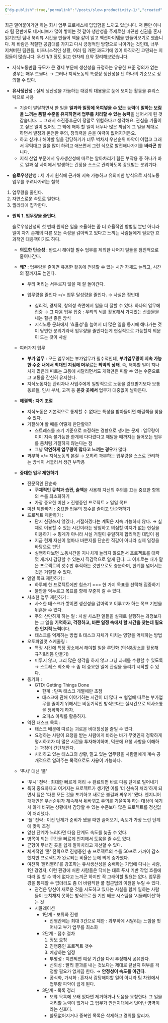 ```yaml
---
{"dg-publish":true,"permalink":"/posts/slow-productivity-1/","created":"2024-11-03","updated":"2024-11-03T22:48:00"}
---
```


최근 밀어붙이기만 하는 회사 업무 프로세스에 답답함을 느끼고 있습니다. 저 뿐만 아니라 팀 전반에도 네거티브가 많이 쌓이는 것 같아 생산성을 주제로한 따끈한 신권을 혼자 읽기보단 팀내 북리뷰 시간을 만들어 책을 같이 읽고 액션아이템을 만들어보기로 했습니다. 제 바람은 적절한 공감대를 가지고 다시 긍정적인 방향으로 나아가는 것인데, 너무 지쳐버린 팀원들, 비즈니스적인 상황, 여러 팀 개편 과도기에 있어 아직까진 고민되는 지점들이 많습니다. 
우선 1/3 정도 읽고 한차례 요약 정리해보았습니다.

- 지식노동만큼 규모가 큰 경제 부문에 생산성을 규정하는 유용한 표준 정의가 없는 경우는 매우 드물다.
   → 그러나 지식노동의 특성상 생산성을 단 하나의 기준으로 정의할 수 없다.  
  
- **유사생산성** : 실제 생산성을 가늠하는 대강의 대용물로 눈에 보이는 활동을 휴리스틱으로 사용
	- 기술이 발달하면서 한 일을 **일과와 일정에 욱여넣을 수 있는 능력**이 **일하는 보람을 느끼는 품질 수준을 유지하면서 업무를 처리할 수 있는 능력**을 넘어서게 된 것 같습니다. ... 그래서 소진증후군이 정말로 위험하다고 생각해요. 관심을 기울이고 싶은 일이 있어도 그 밖에 해야 할 일이 너무나 많은 까닭에 그 일을 제대로 하면서 열정과 온전한 주의, 창의력을 쏟을 여력이 없어지거든요.
	- 하고 싶거나 해야할 일을 감당하기가 너무 벅차서 우선순위 파악이 어렵고 그래서 무턱대고 일을 많이 하려고 애쓰면서 그런 식으로 발전해나가기를 **바라곤** 합니다.
	- 지식 산업 부문에서 유사생산성에 따르는 알아차리기 힘든 부작용 중 하나가 바로 일과 삶 사이에서 발생하는 긴장을 스스로 관리하도록 강요받는 분위기다.

- **슬로우생산성** : 세 가지 원칙에 근거해 지속 가능하고 유의미한 방식으로 지식노동 업무를 꾸려나가려는 철학

1. 업무량을 줄인다.
2. 자연스로운 속도로 일한다.
3. 퀄리티에 집착한다.

- **원칙 1. 업무량을 줄인다.**

	슬로우생산성의 첫 번째 원칙은 일을 조율하는 좀 더 효율적인 방법일 뿐만 아니라 일이 자기 존재의 다른 모든 속성을 갉아먹고 있다고 느끼는 사람들에게 필요한 효과적인 대응책이기도 하다.

	- **의도한 단순성** : 반드시 해야할 필수 업무를 제외한 나머지 일들을 점진적으로 줄여나간다.
	- **왜?** : 업무량을 줄이면 유용한 활동에 전념할 수 있는 시간 자체도 늘리고, 시간의 질까지도 높인다.
		- 우리 머리는 서두르지 않을 때 잘 돌아간다.
		- 업무량을 줄인다 =/= 업무 달성량을 줄인다. → 사실은 정반대

			- 심리적, 경제적, 창의성 측면에서 일을 더 잘할 수 있다. 하나의 업무에 집중 → 그 다음 업무 집중 : 우리의 뇌를 활용해서 가치있는 산출물을 내는 훨씬 좋은 방식
			- 지식노동 문화에서 ‘효율성'을 높여서 더 많은 일을 동시에 해나가는 것이 당연한 분위기라서 업무량을 줄인다는게 현실적으로 가능할지 의문이 드는 것이 사실

	- 여러가지 업무
		- **부가 업무** : 모든 업무에는 부가업무가 필수적인데, **부가업무량이 지속 가능한 수준 내에서 최대인 지점에 머무르는 최악의 상태**. 즉, 해야할 일이 지나치게 많은데 따르는 고통에 시달리면서도 개혁만은 피할 수 있는 수준으로 그 고통을 간신히 유지한다.
		- 지식노동자는 관리자나 사업주에게 일방적으로 노동을 강요받기보다 보통 동료들, 인사 부서, 고객 등 **온갖 곳에서** 업무가 대중없이 날아든다.

	
	- **해결책 : 자기 조절**
		- 지식노동은 기본적으로 통제할 수 없다는 특성을 받아들이면 해결책을 찾을 수 있다.
		- 거절해야 할 때를 어떻게 판단할까?
			- 스트레스를 초기 기준으로 조정하는 경향으로 생기는 문제 : 업무량이 이미 지속 불가능한 한계에 다다랐다고 깨달을 때까지는 들어오는 업무를 좀처럼 거절하지 않는다는 점
			- 그냥 **막연하게 업무량이 많다고 느끼는 경우**가 많다.
		- 과부하 =/= 지식노동의 본질 → 오히려 과부하는 업무량을 스스로 관리하는 방식이 서툴러서 생긴 부작용

	- **중대한 업무 제한하기**
		- 전문적인 단순화
			- **구체적인 규칙과 습관, 술책**을 사용해 자신의 주의를 끄는 중요한 항목의 수를 최소화하기
			- 가장 중요한 미션 > 진행중인 프로젝트 > 일일 목표
		- 미션 제한하기 : 중요한 업무의 갯수를 줄이고 단순화하기
		- 프로젝트 제한하기 :
			- 단지 신경쓰지 않겠다, 거절하겠다는 계획은 지속 가능하지 않다. → 실제로 이용할 수 있는 시간이라는 냉엄하고 의심할 여지가 없는 현실을 이용하기 → 핑계가 아니라 사실 거절이 유일하게 합리적인 대답이 됨
			- 지금 현재 자신이 얼마나 바쁜지를 단순한 직감이 아니라 실제 일정을 바탕으로 판단
			- 실행하다보면 노동시간을 지나치게 늘리지 않으면서 프로젝트를 대략 몇 개까지 감당할 수 있는지 직감적으로 알게 된다. 그 이후로는 내가 맡은 프로젝트의 갯수만 추적하는 것만으로도 충분하며, 한계를 넘어서는 것은 거절할 수 있다.
		- 일일 목표 제한하기 :
			- 하루에 한 프로젝트에만 힘쓰기 === 한 가지 목표를 선택해 집중하기
			- 불안을 억누르고 목표를 향해 꾸준히 갈 수 있다.
		- 사소한 업무 제한하기 :
			- 사소한 태스크가 쌓이면 생산성을 갉아먹고 이루고자 하는 목표 기반을 뒤흔들 수 있다.
			- 주의 산만하게 하는 일 : 사실 사소한 일들을 실제로 실행하는 과정보다는 그 일을 **기억하고, 걱정하고, 바쁜 일정 속에서 할 시간을 찾는데 필요한 인지적 노력**이다.
			- 태스크를 억제하는 방법 & 태스크 자체가 미치는 영향을 억제하는 방법
		- 오토파일럿 스케줄링 :
			- 특정 시간에 특정 장소에서 해야할 일을 루틴화 (의식&장소를 활용해 규칙&리듬 만들기)
			- 미루지 않고, 그리 많은 생각을 하지 않고 그냥 과제를 수행할 수 있도록 → 스트레스 최소화 → 좀 더 중요한 일에 관심을 돌리기 시작할 수 있다.
		- 동기화 :
			- GTD: Getting Things Done
				- 한계 : 단독 태스크 개별에만 초점
				- 태스크에 관해 이야기하는 시간이 더 많다 → 협업에 따르는 부가업무를 줄이기 위해서는 비동기적인 방식보다는 실시간으로 의사소통을 정확하게 하자.
				- 오피스 아워를 활용하자.
		- 역전 태스크 목록 :
			- 태스크 배분에 따르는 괴로운 비대칭성을 줄일 수 있다.
			- 요청하는 사람이 요청을 받는 사람에게 바라는 바가 무엇인지 정확하게 명시하고자 더 많은 시간을 투자해야하며, 덕분에 요청 사항을 이해하는 과정이 간단해진다.
			- 처리하고 있는 태스크의 상황, 맡고 있는 업무량을 사람들에게 계속 공개적으로 알려주는 목적으로도 사용이 가능하다.
	- ‘푸시’ 대신 ‘풀’
		- ‘푸시' 전략 : 최대한 빠르게 처리 → 완료되면 바로 다음 단계로 밀어내기
		- 특히 중요하다고 여겨지는 프로젝트가 생기면 이를 ‘더 신속히 처리'하게 되면서 팀은 '다른 모든 것을 포기하고 새로운 불길과 싸우게' 됐다. 엔지니어 개개인은 우선순위가 계속해서 뒤바뀌고 주의를 기울여야 하는 대상이 예기치 않게 바뀌는 상황에서 감당할 수 있는 수준보다 많은 프로젝트를 정신없이 처리했다.
		- ‘풀' 전략 : 이전 단계가 준비가 됐을 때만 끌어오기, 속도가 가장 느린 단계에 맞춰 조정
		- 앞선 단계가 느리다면 다음 단계도 속도를 늦출 수 있다.
		- 병목이 되는 구간을 빠르게 인지해서 도움을 줄 수도 있다.
		- 균형이 무너진 곳을 쉽게 알아차리고 개선할 수 있다.
		- 체계적인 ‘풀' 전략으로 진행중인 총 프로젝트의 수를 50프로 가까이 감소했지만 프로젝트가 완료되는 비율은 눈에 띄게 증가했다.
		- 여전히 ‘빨리빨리'를 강조하는 유사생산성을 숭배하는 기업에 다니는 사람, 1인 경영자, 이런 환경에 처한 사람들은 닥치는 대로 푸시 기반 작업 흐름에 따라 일 할 수 밖에 없다고 느끼곤 하지만 꼭 그래야할 필요는 없다. 업무환경을 통제할 수 없더라도 좀 더 바람직한 풀 접근법의 이점을 누릴 수 있다.
			- 관건은 당신이 새로운 것을 시도하고 있다는 사실을 함께 일하는 사람들이 눈치채지 못하는 방식으로 풀 기반 배분 시스템을 ‘시뮬레이션'하는 것
			- 시뮬레이션
				- 1단계 - 보류와 진행
					- 진행칸에는 최대 3건으로 제한 : 과부하에 시달리는 느낌을 벗어나고 부가 업무를 최소화
				- 2단계 - 접수 절차
					1. 정보 요청
					2. 진행중인 프로젝트 갯수
					3. 예상하는 일정
					- 투명성 : 지연되면 예상 기간을 다시 추정해서 공유한다.
					- 신뢰성 : 빨리 결과를 내는 것보다는 제대로 끝날지 여부를 걱정할 필요가 없게끔 한다. → **안정성이 속도를 이긴다.**
					- 공식화, 가시화 : 혼자서 감당해야할 일이 아니라 팀 차원에서 업무량 파악이 쉽게 된다.
				- 3단계 - 목록 정리
					- 보류 목록에 오래 있다면 제거하거나 도움을 요청한다. 그 일을 처리할 능력이 없거나 그 업무가 안전지대에서 벗어난 영역이라는 신호다.
					- 쓸모없어지거나 중복인 목록은 삭제하고 경위를 알리자.